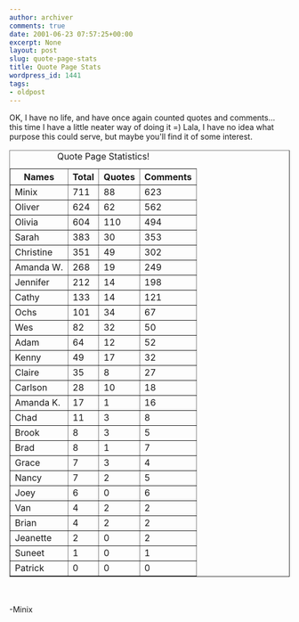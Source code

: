 ```yaml
---
author: archiver
comments: true
date: 2001-06-23 07:57:25+00:00
excerpt: None
layout: post
slug: quote-page-stats
title: Quote Page Stats
wordpress_id: 1441
tags:
- oldpost
---
```


OK, I have no life, and have once again counted quotes and comments... this time I have a little neater way of doing it =)  Lala, I have no idea what purpose this could serve, but maybe you'll find it of some interest.<center><table BORDER = 1> <caption align="top">Quote Page Statistics!</caption> <tr> <th>Names<th>Total<th>Quotes<th>Comments</th> </tr> <tr> <td>Minix</td><td>711</td><td>88</td><td>623</td></tr> <tr> <td>Oliver</td><td>624</td><td>62</td><td>562</td></tr> <tr> <td>Olivia</td><td>604</td><td>110</td><td>494</td></tr> <tr> <td>Sarah</td><td>383</td><td>30</td><td>353</td></tr> <tr> <td>Christine</td><td>351</td><td>49</td><td>302</td></tr> <tr> <td>Amanda W.</td><td>268</td><td>19</td><td>249</td></tr> <tr> <td>Jennifer</td><td>212</td><td>14</td><td>198</td></tr> <tr> <td>Cathy</td><td>133</td><td>14</td><td>121</td></tr> <tr> <td>Ochs</td><td>101</td><td>34</td><td>67</td></tr> <tr> <td>Wes</td><td>82</td><td>32</td><td>50</td></tr> <tr> <td>Adam</td><td>64</td><td>12</td><td>52</td></tr> <tr> <td>Kenny</td><td>49</td><td>17</td><td>32</td></tr> <tr> <td>Claire</td><td>35</td><td>8</td><td>27</td></tr> <tr> <td>Carlson</td><td>28</td><td>10</td><td>18</td></tr> <tr> <td>Amanda K.</td><td>17</td><td>1</td><td>16</td></tr> <tr> <td>Chad</td><td>11</td><td>3</td><td>8</td></tr> <tr> <td>Brook</td><td>8</td><td>3</td><td>5</td></tr> <tr> <td>Brad</td><td>8</td><td>1</td><td>7</td></tr> <tr> <td>Grace</td><td>7</td><td>3</td><td>4</td></tr> <tr> <td>Nancy</td><td>7</td><td>2</td><td>5</td></tr> <tr> <td>Joey</td><td>6</td><td>0</td><td>6</td></tr> <tr> <td>Van</td><td>4</td><td>2</td><td>2</td></tr> <tr> <td>Brian</td><td>4</td><td>2</td><td>2</td></tr> <tr> <td>Jeanette</td><td>2</td><td>0</td><td>2</td></tr> <tr> <td>Suneet</td><td>1</td><td>0</td><td>1</td></tr> <tr> <td>Patrick</td><td>0</td><td>0</td><td>0</td></tr></table></center><br /><br />-Minix